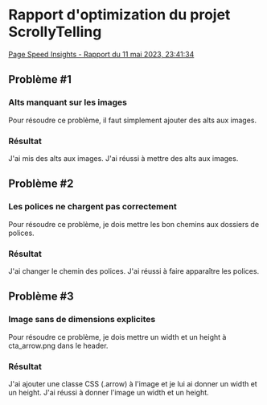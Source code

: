 # Rapport d'optimization du projet ScrollyTelling
[Page Speed Insights - Rapport du 11 mai 2023, 23:41:34](https://pagespeed.web.dev/analysis/https-joeballls-github-io-do-quoc-huy-scrollytelling/ukapnmu1ul?form_factor=mobile)

## Problème #1
### Alts manquant sur les images
Pour résoudre ce problème, il faut simplement ajouter des alts aux images.
### Résultat
J'ai mis des alts aux images. J'ai réussi à mettre des alts aux images.

## Problème #2
### Les polices ne chargent pas correctement
Pour résoudre ce problème, je dois mettre les bon chemins aux dossiers de polices.
### Résultat
J'ai changer le chemin des polices. J'ai réussi à faire apparaître les polices.

## Problème #3
### Image sans de dimensions explicites
Pour résoudre ce problème, je dois mettre un width et un height à cta_arrow.png dans le header.
### Résultat
J'ai ajouter une classe CSS (.arrow) à l'image et je lui ai donner un width et un height. J'ai réussi à donner l'image un width et un height.
